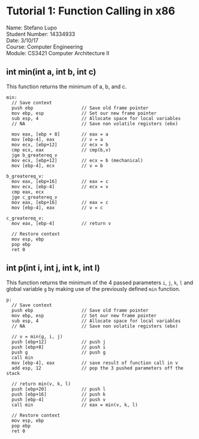 # Tutorial 1: Function Calling in x86
Name: Stefano Lupo   
Student Number: 14334933   
Date: 3/10/17   
Course: Computer Engineering   
Module: CS3421 Computer Architecture II   
   


## int min(int a, int b, int c)
This function returns the minimum of a, b, and c.
```Assembly
min:
  // Save context
  push ebp                  // Save old frame pointer
  mov ebp, esp              // Set our new frame pointer
  sub esp, 4                // Allocate space for local variables
  // NA                     // Save non volatile registers (ebx)
  
  mov eax, [ebp + 8]        // eax = a
  mov [ebp-4], eax          // v = a
  mov ecx, [ebp+12]         // ecx = b
  cmp ecx, eax              // cmp(b,v)
  jge b_greatereq_v
  mov ecx, [ebp+12]         // ecx = b (mechanical)
  mov [ebp-4], ecx          // v = b

b_greatereq_v:
  mov eax, [ebp+16]         // eax = c
  mov ecx, [ebp-4]          // ecx = v
  cmp eax, ecx
  jge c_greatereq_v
  mov eax, [ebp+16]         // eax = c
  mov [ebp-4], eax          // v = c

c_greatereq_v:
  mov eax, [ebp-4]          // return v

  // Restore context
  mov esp, ebp
  pop ebp
  ret 0
```


## int p(int i, int j, int k, int l)
This function returns the minimum of the 4 passed parameters `i`, `j`, `k`, `l` and global variable `g` by making use of the previously defined `min` function.

```Assembly
p: 
  // Save context
  push ebp                  // Save old frame pointer
  mov ebp, esp              // Set our new frame pointer
  sub esp, 4                // Allocate space for local variables
  // NA                     // Save non volatile registers (ebx)

  // v = min(g, i, j)
  push [ebp+12]             // push j
  push [ebp+8]              // push i         
  push g                    // push g
  call min
  mov [ebp-4], eax          // save result of function call in v
  add esp, 12               // pop the 3 pushed parameters off the stack

  // return min(v, k, l)
  push [ebp+20]             // push l
  push [ebp+16]             // push k
  push [ebp-4]              // push v
  call min                  // eax = min(v, k, l) 

  // Restore context
  mov esp, ebp
  pop ebp
  ret 0
```
